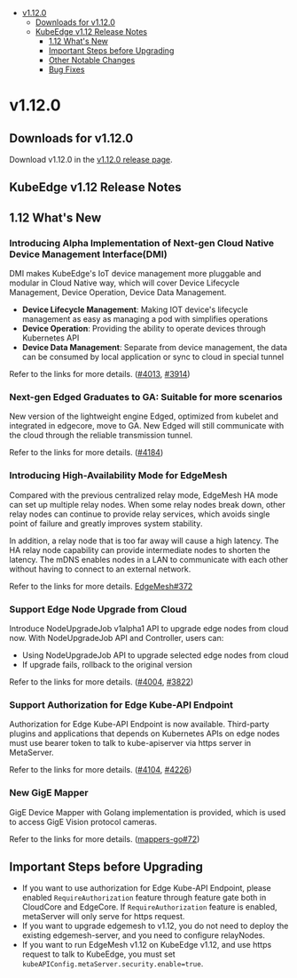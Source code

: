 
* [v1.12.0](#v1120)
    * [Downloads for v1.12.0](#downloads-for-v1120)
    * [KubeEdge v1.12 Release Notes](#kubeedge-v112-release-notes)
        * [1.12 What's New](#112-whats-new)
        * [Important Steps before Upgrading](#important-steps-before-upgrading)
        * [Other Notable Changes](#other-notable-changes)
        * [Bug Fixes](#bug-fixes)
    

# v1.12.0

## Downloads for v1.12.0

Download v1.12.0 in the [v1.12.0 release page](https://github.com/kubeedge/kubeedge/releases/tag/v1.12.0).

## KubeEdge v1.12 Release Notes

## 1.12 What's New

### Introducing Alpha Implementation of Next-gen Cloud Native Device Management Interface(DMI)

DMI makes KubeEdge's IoT device management more pluggable and modular in Cloud Native way,
which will cover Device Lifecycle Management, Device Operation, Device Data Management.

- **Device Lifecycle Management**: Making IOT device's lifecycle management as easy as managing a pod with simplifies operations
- **Device Operation**: Providing the ability to operate devices through Kubernetes API
- **Device Data Management**: Separate from device management, the data can be consumed by local application or sync to cloud in special tunnel 

Refer to the links for more details.
([#4013](https://github.com/kubeedge/kubeedge/pull/4013), [#3914](https://github.com/kubeedge/kubeedge/pull/3914))


### Next-gen Edged Graduates to GA: Suitable for more scenarios

New version of the lightweight engine Edged, optimized from kubelet and integrated in edgecore, move to GA.
New Edged will still communicate with the cloud through the reliable transmission tunnel.

Refer to the links for more details.
([#4184](https://github.com/kubeedge/kubeedge/pull/4184))

### Introducing High-Availability Mode for EdgeMesh

Compared with the previous centralized relay mode, EdgeMesh HA mode can set up multiple relay nodes.
When some relay nodes break down, other relay nodes can continue to provide relay services, which avoids single point of failure and greatly improves system stability.

In addition, a relay node that is too far away will cause a high latency. The HA relay node capability can provide intermediate nodes to shorten the latency.
The mDNS enables nodes in a LAN to communicate with each other without having to connect to an external network.

Refer to the links for more details. [EdgeMesh#372](https://github.com/kubeedge/edgemesh/pull/372)

### Support Edge Node Upgrade from Cloud

Introduce NodeUpgradeJob v1alpha1 API to upgrade edge nodes from cloud now. With NodeUpgradeJob API and Controller, users can:

- Using NodeUpgradeJob API to upgrade selected edge nodes from cloud 
- If upgrade fails, rollback to the original version

Refer to the links for more details.
([#4004](https://github.com/kubeedge/kubeedge/pull/4004), [#3822](https://github.com/kubeedge/kubeedge/pull/3822))


### Support Authorization for Edge Kube-API Endpoint

Authorization for Edge Kube-API Endpoint is now available. Third-party plugins and applications that depends on Kubernetes APIs on edge nodes
must use bearer token to talk to kube-apiserver via https server in MetaServer.

Refer to the links for more details.
([#4104](https://github.com/kubeedge/kubeedge/pull/4104), [#4226](https://github.com/kubeedge/kubeedge/pull/4226))


### New GigE Mapper

GigE Device Mapper with Golang implementation is provided, which is used to access GigE Vision protocol cameras.

Refer to the links for more details.
([mappers-go#72](https://github.com/kubeedge/mappers-go/pull/72))




## Important Steps before Upgrading

- If you want to use authorization for Edge Kube-API Endpoint, please enabled `RequireAuthorization` feature through feature gate both in CloudCore and EdgeCore. 
  If `RequireAuthorization` feature is enabled, metaServer will only serve for https request.
- If you want to upgrade edgemesh to v1.12, you do not need to deploy the existing edgemesh-server, and you need to configure relayNodes.
- If you want to run EdgeMesh v1.12 on KubeEdge v1.12, and use https request to talk to KubeEdge, you must set `kubeAPIConfig.metaServer.security.enable=true`.